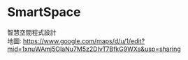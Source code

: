 # SmartSpace
智慧空間程式設計<br>
地圖: https://www.google.com/maps/d/u/1/edit?mid=1xnuWAmj5OIaNu7M5z2DIvT7BfkG9WXs&usp=sharing
